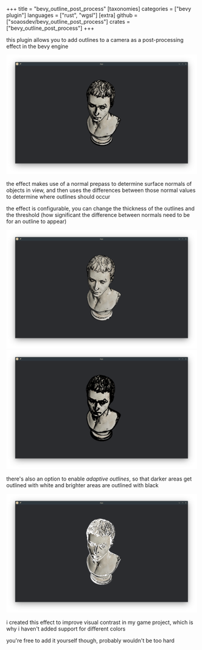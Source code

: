 +++
title = "bevy_outline_post_process"
[taxonomies]
categories = ["bevy plugin"]
languages = ["rust", "wgsl"]
[extra]
github = ["soaosdev/bevy_outline_post_process"]
crates = ["bevy_outline_post_process"]
+++

this plugin allows you to add outlines to a camera as a post-processing effect in the bevy engine

![0.1 threshold, 2.0 thickness](threshold_10.png)

the effect makes use of a normal prepass to determine surface normals of objects in view, and then uses the differences between those normal values to determine where outlines should occur

the effect is configurable, you can change the thickness of the outlines and the threshold (how significant the difference between normals need to be for an outline to appear)

![0.1 threshold, 1.0 thickness](threshold_10_thin.png)
![0.1 threshold, 4.0 thickness](threshold_10_thick.png)

there's also an option to enable *adaptive outlines*, so that darker areas get outlined with white and brighter areas are outlined with black

![adaptive](threshold_10_adaptive.png)

i created this effect to improve visual contrast in my game project, which is why i haven't added support for different colors

you're free to add it yourself though, probably wouldn't be too hard
